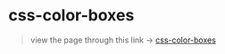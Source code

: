 # css-color-boxes

> view the page through this link -> [css-color-boxes](https://samuko-things-collabo-study.github.io/css-color-boxes/)
